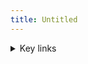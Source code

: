 ```yaml
---
title: Untitled
---
```


<details>

<summary>Key links</summary>

* [benefits-and-features](../../benefits-and-features/ "mention")
* [#why-should-i-submit-my-work-to-the-unjournal-why-should-i-engage-with-them](../../faq-interaction/for-researchers-authors.md#why-should-i-submit-my-work-to-the-unjournal-why-should-i-engage-with-them "mention")
* [guidelines-for-evaluators](../../policies-projects-evaluation-workflow/evaluation/guidelines-for-evaluators/ "mention")
* [writings](../../readme-1/writings/ "mention"), [Slide deck](https://docs.google.com/presentation/d/1gxh1X8okWQ60xRjXrD2Fp1h10OCUedvUPKy0IQjaBLs/edit#slide=id.g2c580bf7ad4_0_62)
* [Our evaluation packages on PubPub](https://unjournal.pubpub.org)
* [call-for-participants-research](../../readme-1/call-for-participants-research/ "mention")
* [Unjournal.org (public-facing home page)](https://unjournal.org)

</details>

